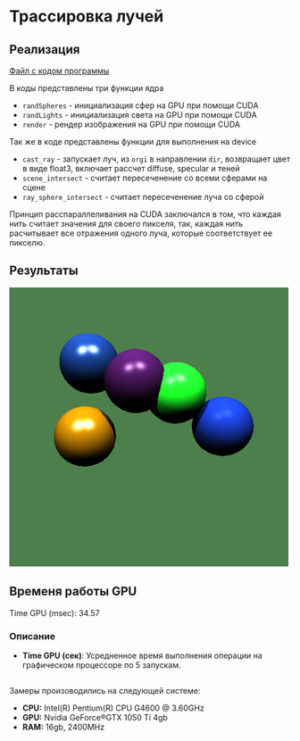 # Трассировка лучей

## Реализация
[Файл с кодом программы](./CudaRuntime4/CudaRuntime4/kernel.cu)

В коды представлены три функции ядра
- `randSpheres` - инициализация сфер на GPU при помощи CUDA
- `randLights` - инициализация света на GPU при помощи CUDA
- `render` - рендер изображения на GPU при помощи CUDA

Так же в коде представлены функции для выполнения на device
- `cast_ray` - запускает луч, из `orgi` в направлении `dir`, возвращает цвет в виде float3, включает рассчет diffuse, specular и теней
- `scene_intersect` - считает пересеченение со всеми сферами на сцене 
- `ray_sphere_intersect` - cчитает пересеченение луча со сферой

Принцип расспараллеливания на CUDA заключался в том, что каждая нить считает значения для своего пикселя, так, каждая нить расчитывает все отражения одного луча, которые соответствует ее пикселю.

## Результаты

<img src="CudaRuntime4/CudaRuntime4/result_image.bmp" alt="Компьютер" width="500" height="500" style="image-rendering: pixelated">


## Временя работы GPU
Time GPU (msec): 34.57
### Описание
- **Time GPU (сек)**: Усредненное время выполнения операции на графическом процессоре по 5 запускам.

##
Замеры произоводились на следующей системе:
- **CPU:** Intel(R) Pentium(R) CPU G4600 @ 3.60GHz
- **GPU:** Nvidia GeForce®GTX 1050 Ti 4gb
- **RAM:** 16gb, 2400MHz


